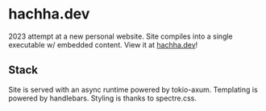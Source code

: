 # hachha.dev
2023 attempt at a new personal website.
Site compiles into a single executable w/ embedded content.
View it at [hachha.dev](http://hachha.dev)!

## Stack
Site is served with an async runtime powered by tokio-axum.
Templating is powered by handlebars.
Styling is thanks to spectre.css.
